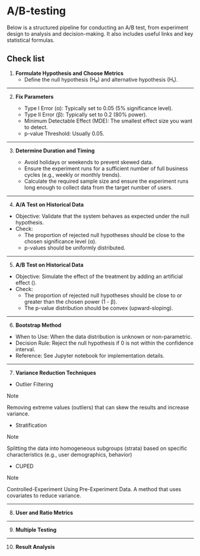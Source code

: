 # A/B-testing

  Below is a structured pipeline for conducting an A/B test, from experiment
  design to analysis and decision-making.  It also includes useful links and key
  statistical formulas.


## Check list

1. **Formulate Hypothesis and Choose Metrics**
    * Define the null hypothesis (H₀) and alternative hypothesis (H₁).
  
***

2. **Fix Parameters**

    * Type I Error (α): Typically set to 0.05 (5% significance level).
    * Type II Error (β): Typically set to 0.2 (80% power).
    * Minimum Detectable Effect (MDE): The smallest effect size you want to detect.
    * p-value Threshold: Usually 0.05.
*** 

3. **Determine Duration and Timing**

    * Avoid holidays or weekends to prevent skewed data.
    * Ensure the experiment runs for a sufficient number of full business cycles (e.g., weekly or monthly trends).
    * Calculate the required sample size and ensure the experiment runs long enough to collect data from the target number of users.

***

4. **A/A Test on Historical Data**

  - Objective: Validate that the system behaves as expected under the null hypothesis.
  - Check:
    * The proportion of rejected null hypotheses should be close to the chosen significance level (α).
    * p-values should be uniformly distributed.

***

5. **A/B Test on Historical Data**

  - Objective: Simulate the effect of the treatment by adding an artificial effect ([]()).
  - Check:
    * The proportion of rejected null hypotheses should be close to or greater than the chosen power (1 - β).
    * The p-value distribution should be convex (upward-sloping).

***

6. **Bootstrap Method**

 - When to Use: When the data distribution is unknown or non-parametric.
 - Decision Rule: Reject the null hypothesis if 0 is not within the confidence interval.
 - Reference: See Jupyter notebook for implementation details.


***

7. **Variance Reduction Techniques**
  - Outlier Filtering
> [!NOTE]
> Removing extreme values (outliers) that can skew the results and increase variance.


  - Stratification
> [!NOTE]
> Splitting the data into homogeneous subgroups (strata) based on specific characteristics (e.g., user demographics, behavior)


  - CUPED
> [!NOTE]
> Controlled-Experiment Using Pre-Experiment Data. A method that uses covariates to reduce variance.


***

8. **User and Ratio Metrics**

***

9. **Multiple Testing**

***

10. **Result Analysis**
